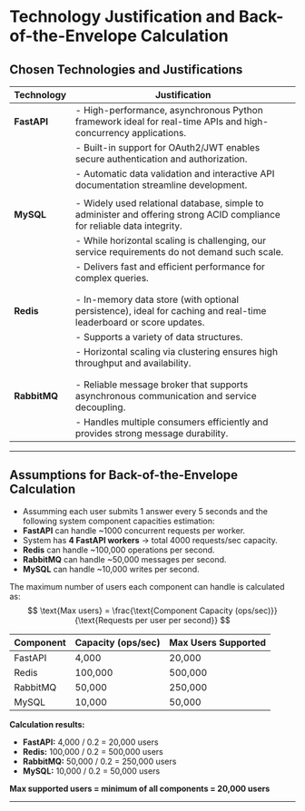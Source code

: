 # Technology Justification and Back-of-the-Envelope Calculation

## Chosen Technologies and Justifications

| Technology   | Justification                                                                                                            |
|--------------|--------------------------------------------------------------------------------------------------------------------------|
| **FastAPI**  | - High-performance, asynchronous Python framework ideal for real-time APIs and high-concurrency applications.            |
|              | - Built-in support for OAuth2/JWT enables secure authentication and authorization.                                       |
|              | - Automatic data validation and interactive API documentation streamline development.                                    |
|              |                                                                                                                          |
| **MySQL**    | - Widely used relational database, simple to administer and offering strong ACID compliance for reliable data integrity. |
|              | - While horizontal scaling is challenging, our service requirements do not demand such scale.                            |
|              | - Delivers fast and efficient performance for complex queries.                                                           |
|              |                                                                                                                          |
|              |                                                                                                                          |
| **Redis**    | - In-memory data store (with optional persistence), ideal for caching and real-time leaderboard or score updates.        |
|              | - Supports a variety of data structures.                                                                                 |
|              | - Horizontal scaling via clustering ensures high throughput and availability.                                            |
|              |                                                                                                                          |
|              |                                                                                                                          |
| **RabbitMQ** | - Reliable message broker that supports asynchronous communication and service decoupling.                               |
|              | - Handles multiple consumers efficiently and provides strong message durability.                                         |


---

## Assumptions for Back-of-the-Envelope Calculation

- Assumming each user submits 1 answer every 5 seconds and the following system component capacities estimation: 
- **FastAPI** can handle ~1000 concurrent requests per worker.  
- System has **4 FastAPI workers** → total 4000 requests/sec capacity.  
- **Redis** can handle ~100,000 operations per second.  
- **RabbitMQ** can handle ~50,000 messages per second.  
- **MySQL** can handle ~10,000 writes per second.  


The maximum number of users each component can handle is calculated as:
$$
\text{Max users} = \frac{\text{Component Capacity (ops/sec)}}{\text{Requests per user per second}}
$$

| Component    | Capacity (ops/sec) | Max Users Supported |
|--------------|--------------------|--------------------|
| FastAPI      | 4,000              | 20,000             |
| Redis        | 100,000            | 500,000            |
| RabbitMQ     | 50,000             | 250,000            |
| MySQL        | 10,000             | 50,000             |

**Calculation results:**
- **FastAPI:** 4,000 / 0.2 = 20,000 users
- **Redis:** 100,000 / 0.2 = 500,000 users
- **RabbitMQ:** 50,000 / 0.2 = 250,000 users
- **MySQL:** 10,000 / 0.2 = 50,000 users


**Max supported users = minimum of all components = 20,000 users**

---

